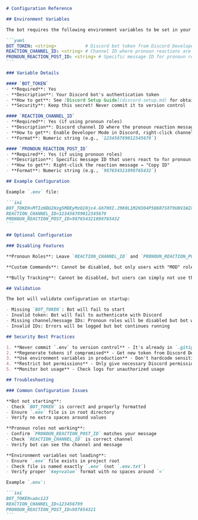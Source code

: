 ````markdown
# Configuration Reference

## Environment Variables

The bot requires the following environment variables to be set in your `.env` file:

```yaml
BOT_TOKEN: <string>           # Discord bot token from Discord Developer Portal
REACTION_CHANNEL_ID: <string> # Channel ID where pronoun reactions are monitored
PRONOUN_REACTION_POST_ID: <string> # Specific message ID for pronoun role reactions
```

### Variable Details

#### `BOT_TOKEN`
- **Required**: Yes
- **Description**: Your Discord bot's authentication token
- **How to get**: See [Discord Setup Guide](discord-setup.md) for obtaining bot token
- **Security**: Keep this secret! Never commit it to version control

#### `REACTION_CHANNEL_ID` 
- **Required**: Yes (if using pronoun roles)
- **Description**: Discord channel ID where the pronoun reaction message is located
- **How to get**: Enable Developer Mode in Discord, right-click channel → "Copy ID"
- **Format**: Numeric string (e.g., `123456789012345678`)

#### `PRONOUN_REACTION_POST_ID`
- **Required**: Yes (if using pronoun roles)  
- **Description**: Specific message ID that users react to for pronoun roles
- **How to get**: Right-click the reaction message → "Copy ID"
- **Format**: Numeric string (e.g., `987654321098765432`)

## Example Configuration

Example `.env` file:

```ini
BOT_TOKEN=MTIzNDU2Nzg5MDEyMzQ1Njc4.Gh7H8I.J9K0L1M2N3O4P5Q6R7S8T9U0V1W2X3Y4Z5
REACTION_CHANNEL_ID=123456789012345678
PRONOUN_REACTION_POST_ID=987654321098765432
```

## Optional Configuration

### Disabling Features

**Pronoun Roles**: Leave `REACTION_CHANNEL_ID` and `PRONOUN_REACTION_POST_ID` empty to disable reaction-based role assignment.

**Custom Commands**: Cannot be disabled, but only users with "MOD" role can create them.

**Bully Tracking**: Cannot be disabled, but users can simply not use the commands.

## Validation

The bot will validate configuration on startup:

- Missing `BOT_TOKEN`: Bot will fail to start
- Invalid token: Bot will fail to authenticate with Discord
- Missing channel/message IDs: Pronoun roles will be disabled but bot will still start
- Invalid IDs: Errors will be logged but bot continues running

## Security Best Practices

1. **Never commit `.env` to version control** - It's already in `.gitignore`
2. **Regenerate tokens if compromised** - Get new token from Discord Developer Portal
3. **Use environment variables in production** - Don't hardcode sensitive values
4. **Restrict bot permissions** - Only give necessary Discord permissions
5. **Monitor bot usage** - Check logs for unauthorized usage

## Troubleshooting

### Common Configuration Issues

**Bot not starting**:
- Check `BOT_TOKEN` is correct and properly formatted
- Ensure `.env` file is in root directory
- Verify no extra spaces around values

**Pronoun roles not working**:
- Confirm `PRONOUN_REACTION_POST_ID` matches your message
- Check `REACTION_CHANNEL_ID` is correct channel
- Verify bot can see the channel and message

**Environment variables not loading**:
- Ensure `.env` file exists in project root
- Check file is named exactly `.env` (not `.env.txt`)
- Verify proper `key=value` format with no spaces around `=`

Example `.env`:

```ini
BOT_TOKEN=abc123
REACTION_CHANNEL_ID=123456789
PRONOUN_REACTION_POST_ID=987654321
```
